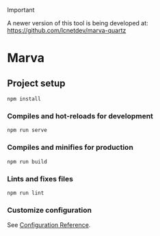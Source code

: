 > [!IMPORTANT]  
> A newer version of this tool is being developed at: https://github.com/lcnetdev/marva-quartz


# Marva

## Project setup
```
npm install
```

### Compiles and hot-reloads for development
```
npm run serve
```

### Compiles and minifies for production
```
npm run build
```

### Lints and fixes files
```
npm run lint
```

### Customize configuration
See [Configuration Reference](https://cli.vuejs.org/config/).
